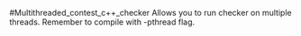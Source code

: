 #Multithreaded_contest_c++_checker
Allows you to run checker on multiple threads. Remember to compile with -pthread flag.
